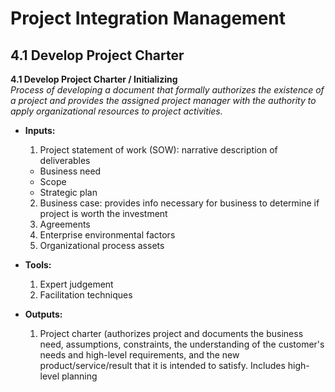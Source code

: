 # Project Integration Management

<a name="4.1"></a>
## 4.1 Develop Project Charter

**4.1 Develop Project Charter / Initializing**  
_Process of developing a document that formally authorizes the existence of a project and provides the assigned project manager with the authority to apply organizational resources to project activities._  

  - **Inputs:**  
    1. Project statement of work (SOW):  narrative description of deliverables  
      - Business need  
      - Scope  
      - Strategic plan   
    2. Business case:  provides info necessary for business to determine if project is worth the investment  
    3. Agreements  
    4. Enterprise environmental factors  
    5. Organizational process assets   

  - **Tools:**  
    1. Expert judgement  
    2. Facilitation techniques  

  - **Outputs:**  
    1. Project charter (authorizes project and documents the business need, assumptions, constraints, the understanding of the customer's needs and high-level requirements, and the new product/service/result that it is intended to satisfy. Includes high-level planning
